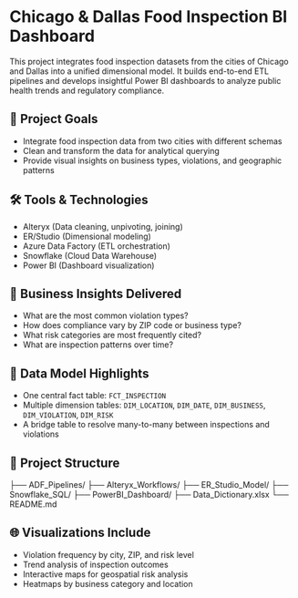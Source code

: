 # Chicago & Dallas Food Inspection BI Dashboard

This project integrates food inspection datasets from the cities of Chicago and Dallas into a unified dimensional model. It builds end-to-end ETL pipelines and develops insightful Power BI dashboards to analyze public health trends and regulatory compliance.

## 🎯 Project Goals

- Integrate food inspection data from two cities with different schemas
- Clean and transform the data for analytical querying
- Provide visual insights on business types, violations, and geographic patterns

## 🛠️ Tools & Technologies

- Alteryx (Data cleaning, unpivoting, joining)
- ER/Studio (Dimensional modeling)
- Azure Data Factory (ETL orchestration)
- Snowflake (Cloud Data Warehouse)
- Power BI (Dashboard visualization)

## 📌 Business Insights Delivered

- What are the most common violation types?
- How does compliance vary by ZIP code or business type?
- What risk categories are most frequently cited?
- What are inspection patterns over time?

## 🧱 Data Model Highlights

- One central fact table: `FCT_INSPECTION`
- Multiple dimension tables: `DIM_LOCATION`, `DIM_DATE`, `DIM_BUSINESS`, `DIM_VIOLATION`, `DIM_RISK`
- A bridge table to resolve many-to-many between inspections and violations

## 📁 Project Structure

├── ADF_Pipelines/
├── Alteryx_Workflows/
├── ER_Studio_Model/
├── Snowflake_SQL/
├── PowerBI_Dashboard/
├── Data_Dictionary.xlsx
└── README.md

## 🌐 Visualizations Include

- Violation frequency by city, ZIP, and risk level
- Trend analysis of inspection outcomes
- Interactive maps for geospatial risk analysis
- Heatmaps by business category and location
